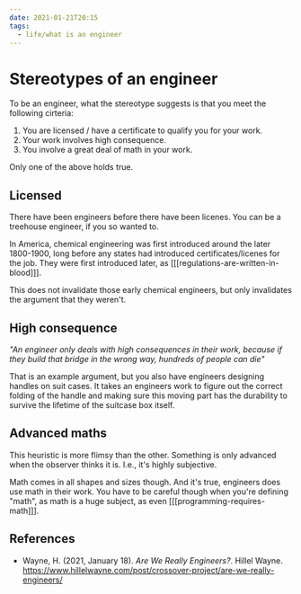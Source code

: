 ```yaml
---
date: 2021-01-21T20:15
tags: 
  - life/what is an engineer
---
```


# Stereotypes of an engineer

To be an engineer, what the stereotype suggests is that you meet the following
cirteria:

1. You are licensed / have a certificate to qualify you for your work.
2. Your work involves high consequence.
3. You involve a great deal of math in your work.

Only one of the above holds true.

## Licensed

There have been engineers before there have been licenes. You can be a treehouse
engineer, if you so wanted to.

In America, chemical engineering was first introduced around the later 1800-1900,
long before any states had introduced certificates/licenes for the job. They
were first introduced later, as [[[regulations-are-written-in-blood]]].

This does not invalidate those early chemical engineers, but only invalidates
the argument that they weren't.

## High consequence

*"An engineer only deals with high consequences in their work, because if they
build that bridge in the wrong way, hundreds of people can die"*

That is an example argument, but you also have engineers designing handles on
suit cases. It takes an engineers work to figure out the correct folding of the
handle and making sure this moving part has the durability to survive the
lifetime of the suitcase box itself.

## Advanced maths

This heuristic is more flimsy than the other. Something is only advanced when
the observer thinks it is. I.e., it's highly subjective.

Math comes in all shapes and sizes though. And it's true, engineers does use
math in their work. You have to be careful though when you're defining "math",
as math is a huge subject, as even [[[programming-requires-math]]].

## References

- Wayne, H. (2021, January 18). *Are We Really Engineers?*. Hillel Wayne.
  <https://www.hillelwayne.com/post/crossover-project/are-we-really-engineers/>
